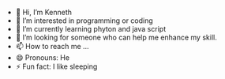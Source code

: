 - 👋 Hi, I’m Kenneth
- 👀 I’m interested in programming or coding
- 🌱 I’m currently learning phyton and java script
- 💞️ I’m looking for someone who can help me enhance my skill.
- 📫 How to reach me ...
- 😄 Pronouns: He 
- ⚡ Fun fact: I like sleeping

<!---
Fseie21/Fseie21 is a ✨ special ✨ repository because its `README.md` (this file) appears on your GitHub profile.
You can click the Preview link to take a look at your changes.
--->
